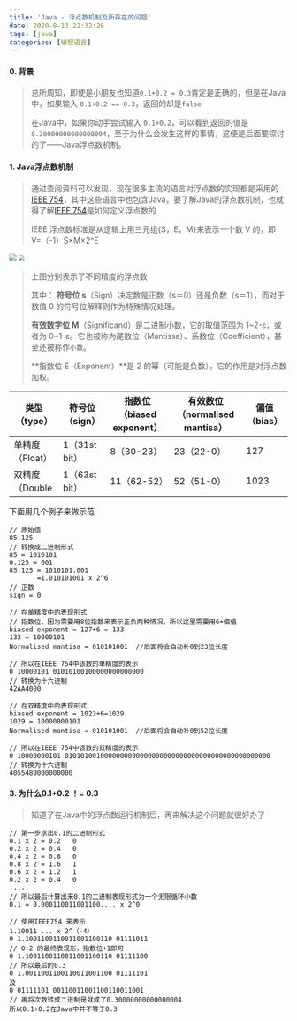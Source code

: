 ```yaml
---
title: 'Java - 浮点数机制及所存在的问题'
date: 2020-8-13 22:32:26
tags: [java]
categories: [编程语言]
---
```






#### 0. 背景

> 总所周知，即使是小朋友也知道`0.1+0.2 = 0.3`肯定是正确的，但是在Java中，如果输入 `0.1+0.2 == 0.3`，返回的却是`false`
>
> 在Java中，如果你动手尝试输入 `0.1+0.2`，可以看到返回的值是`0.30000000000000004`，至于为什么会发生这样的事情，这便是后面要探讨的了——Java浮点数机制。



#### 1. Java浮点数机制

> 通过查阅资料可以发现，现在很多主流的语言对浮点数的实现都是采用的[IEEE 754](https://www.geeksforgeeks.org/ieee-standard-754-floating-point-numbers/)，其中这些语言中也包含Java，要了解Java的浮点数机制，也就得了解[IEEE 754](https://www.geeksforgeeks.org/ieee-standard-754-floating-point-numbers/)是如何定义浮点数的
>
> IEEE 浮点数标准是从逻辑上用三元组{S，E，M}来表示一个数 V 的，即 V=（-1）S×M×2^E

<img src="https://blog-1253533258.cos.ap-shanghai.myqcloud.com/2020-8-13/flout_1.jpg" style="zoom:80%;" />

<img src="https://blog-1253533258.cos.ap-shanghai.myqcloud.com/2020-8-13/flout_2.jpg" style="zoom:67%;" />

>  上图分别表示了不同精度的浮点数
>
> 其中：
> **符号位 s**（Sign）决定数是正数（s＝0）还是负数（s＝1），而对于数值 0 的符号位解释则作为特殊情况处理。
>
> **有效数字位 M**（Significand）是二进制小数，它的取值范围为 1~2-ε，或者为 0~1-ε。它也被称为尾数位（Mantissa）、系数位（Coefficient），甚至还被称作`小数`。
>
> **指数位 E（Exponent）**是 2 的幂（可能是负数），它的作用是对浮点数加权。

| 类型（type）    | 符号位（sign） | 指数位（biased exponent） | 有效数位（normalised mantisa） | 偏值（bias） |
| --------------- | -------------- | ------------------------- | ------------------------------ | ------------ |
| 单精度（Float） | 1（31st bit）  | 8（30-23）                | 23（22-0）                     | 127          |
| 双精度（Double  | 1（63st bit）  | 11（62-52）               | 52（51-0）                     | 1023         |

下面用几个例子来做示范

```
// 原始值
85.125
// 转换成二进制形式
85 = 1010101
0.125 = 001
85.125 = 1010101.001
       =1.010101001 x 2^6 
// 正数
sign = 0 

// 在单精度中的表现形式
// 指数位，因为需要用8位指数来表示正负两种情况，所以这里需要用6+偏值
biased exponent = 127+6 = 133
133 = 10000101
Normalised mantisa = 010101001  //后面将会自动补0到23位长度

// 所以在IEEE 754中该数的单精度的表示
0 10000101 01010100100000000000000
// 转换为十六进制 
42AA4000

// 在双精度中的表现形式
biased exponent = 1023+6=1029
1029 = 10000000101
Normalised mantisa = 010101001  //后面将会自动补0到52位长度

// 所以在IEEE 754中该数的双精度的表示
0 10000000101 0101010010000000000000000000000000000000000000000000
// 转换为十六进制 
4055480000000000
```

#### 3. 为什么0.1+0.2 ！= 0.3 

> 知道了在Java中的浮点数运行机制后，再来解决这个问题就很好办了

```
// 第一步求出0.1的二进制形式
0.1 x 2 = 0.2   0
0.2 x 2 = 0.4   0
0.4 x 2 = 0.8   0
0.8 x 2 = 1.6   1
0.6 x 2 = 1.2   1
0.2 x 2 = 0.4   0
.....
// 所以最后计算出来0.1的二进制表现形式为一个无限循环小数
0.1 = 0.000110011001100.... x 2^0

// 使用IEEE754 来表示
1.10011 ... x 2^（-4）
0 1.1001100110011001100110 01111011
// 0.2 的最终表现形，指数位+1即可
0 1.1001100110011001100110 01111100
// 所以最后的0.3
0 1.0011001100110011001100 01111101
及
0 01111101 00110011001100110011001
// 再将次数转成二进制是就成了0.30000000000000004
所以0.1+0.2在Java中并不等于0.3
```

